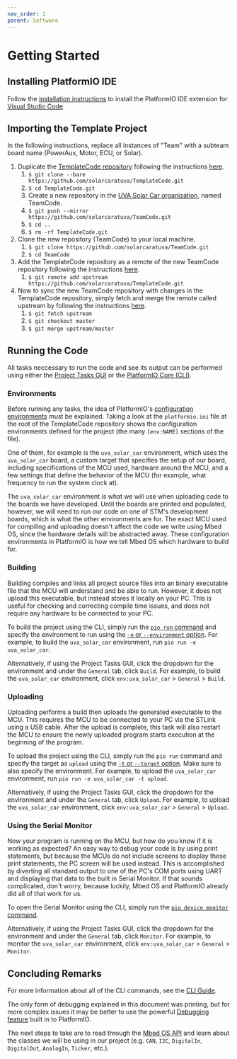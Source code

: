 ```yaml
---
nav_order: 1
parent: Software
---
```


# Getting Started

## Installing PlatformIO IDE
Follow the [installation instructions](https://platformio.org/install/ide?install=vscode) to install the PlatformIO IDE extension for [Visual Studio Code](https://code.visualstudio.com).

## Importing the Template Project

In the following instructions, replace all instances of "Team" with a subteam board name (PowerAux, Motor, ECU, or Solar).

1. Duplicate the [TemplateCode repository](https://github.com/solarcaratuva/TemplateCode) following the instructions [here](https://docs.github.com/en/github/creating-cloning-and-archiving-repositories/duplicating-a-repository#mirroring-a-repository). 
    1. `$ git clone --bare https://github.com/solarcaratuva/TemplateCode.git`
    1. `$ cd TemplateCode.git`
    1. Create a new repository in the [UVA Solar Car organization](https://github.com/solarcaratuva), named TeamCode.
    1. `$ git push --mirror https://github.com/solarcaratuva/TeamCode.git`
    1. `$ cd ..`
    1. `$ rm -rf TemplateCode.git`
1. Clone the new repository (TeamCode) to your local machine.
    1. `$ git clone https://github.com/solarcaratuva/TeamCode.git`
    1. `$ cd TeamCode`
1. Add the TemplateCode repository as a remote of the new TeamCode repository following the instructions [here](https://docs.github.com/en/github/collaborating-with-issues-and-pull-requests/configuring-a-remote-for-a-fork).
    1. `$ git remote add upstream https://github.com/solarcaratuva/TemplateCode.git`
1. Now to sync the new TeamCode repository with changes in the TemplateCode repository, simply fetch and merge the remote called upstream by following the instructions [here](https://docs.github.com/en/github/collaborating-with-issues-and-pull-requests/syncing-a-fork).
    1. `$ git fetch upstream`
    1. `$ git checkout master`
    1. `$ git merge upstream/master`

## Running the Code

All tasks neccessary to run the code and see its output can be performed using either the [Project Tasks GUI](https://docs.platformio.org/en/latest/integration/ide/vscode.html#project-tasks) or the [PlatformIO Core (CLI)](https://docs.platformio.org/en/latest/integration/ide/vscode.html#platformio-core-cli).

### Environments

Before running any tasks, the idea of PlatformIO's [configuration environments](https://docs.platformio.org/en/latest/projectconf/section_env.html) must be explained. Taking a look at the `platformio.ini` file at the root of the TemplateCode repository shows the configuration environments defined for the project (the many `[env:NAME]` sections of the file).

One of them, for example is the `uva_solar_car` environment, which uses the `uva_solar_car` board, a custom target that specifies the setup of our board, including specifications of the MCU used, hardware around the MCU, and a few settings that define the behavior of the MCU (for example, what frequency to run the system clock at).

The `uva_solar_car` environment is what we will use when uploading code to the boards we have developed. Until the boards are printed and populated, however, we will need to run our code on one of STM's development boards, which is what the other environments are for. The exact MCU used for compiling and uploading doesn't affect the code we write using Mbed OS, since the hardware details will be abstracted away. These configuration environments in PlatformIO is how we tell Mbed OS which hardware to build for.

### Building

Building compiles and links all project source files into an binary executable file that the MCU will understand and be able to run. However, it does not upload this executable, but instead stores it locally on your PC. This is useful for checking and correcting compile time issues, and does not require any hardware to be connected to your PC.

To build the project using the CLI, simply run the [`pio run` command](https://docs.platformio.org/en/latest/core/userguide/cmd_run.html) and specify the environment to run using the [`-e` or `--environment` option](https://docs.platformio.org/en/latest/core/userguide/cmd_run.html#cmdoption-pio-run-e). For example, to build the `uva_solar_car` environment, run `pio run -e uva_solar_car`.

Alternatively, if using the Project Tasks GUI, click the dropdown for the environment and under the `General` tab, click `Build`. For example, to build the `uva_solar_car` environment, click `env:uva_solar_car` > `General` > `Build`.

### Uploading

Uploading performs a build then uploads the generated executable to the MCU. This requires the MCU to be connected to your PC via the STLink using a USB cable. After the upload is complete, this task will also restart the MCU to ensure the newly uploaded program starts execution at the beginning of the program.

To upload the project using the CLI, simply run the `pio run` command and specify the target as `upload` using the [`-t` or `--target` option](https://docs.platformio.org/en/latest/core/userguide/cmd_run.html#cmdoption-pio-run-t). Make sure to also specify the environment. For example, to upload the `uva_solar_car` environment, run `pio run -e uva_solar_car -t upload`.

Alternatively, if using the Project Tasks GUI, click the dropdown for the environment and under the `General` tab, click `Upload`. For example, to upload the `uva_solar_car` environment, click `env:uva_solar_car` > `General` > `Upload`.

### Using the Serial Monitor

Now your program is running on the MCU, but how do you know if it is working as expected? An easy way to debug your code is by using print statements, but because the MCUs do not include screens to display these print statements, the PC screen will be used instead. This is accomplished by diverting all standard output to one of the PC's COM ports using UART and displaying that data to the built in Serial Monitor. If that sounds complicated, don't worry, because luckily, Mbed OS and PlatformIO already did all of that work for us.

To open the Serial Monitor using the CLI, simply run the [`pio device monitor` command](https://docs.platformio.org/en/latest/core/userguide/device/cmd_monitor.html).

Alternatively, if using the Project Tasks GUI, click the dropdown for the environment and under the `General` tab, click `Monitor`. For example, to monitor the `uva_solar_car` environment, click `env:uva_solar_car` > `General` > `Monitor`.

## Concluding Remarks

For more information about all of the CLI commands, see the [CLI Guide](https://docs.platformio.org/en/latest/core/userguide/index.html).

The only form of debugging explained in this document was printing, but for more complex issues it may be better to use the powerful [Debugging feature](https://docs.platformio.org/en/latest/integration/ide/vscode.html#debugging) built in to PlatformIO.

The next steps to take are to read through the [Mbed OS API](https://os.mbed.com/docs/mbed-os/latest/apis/index.html) and learn about the classes we will be using in our project (e.g. `CAN`, `I2C`, `DigitalIn`, `DigitalOut`, `AnalogIn`, `Ticker`, etc.).
